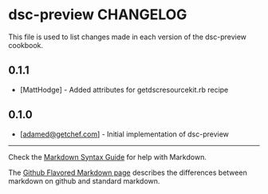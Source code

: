 dsc-preview CHANGELOG
=============

This file is used to list changes made in each version of the dsc-preview cookbook.

0.1.1
-----
- [MattHodge] - Added attributes for getdscresourcekit.rb recipe

0.1.0
-----
- [adamed@getchef.com] - Initial implementation of dsc-preview

- - -
Check the [Markdown Syntax Guide](http://daringfireball.net/projects/markdown/syntax) for help with Markdown.

The [Github Flavored Markdown page](http://github.github.com/github-flavored-markdown/) describes the differences between markdown on github and standard markdown.
